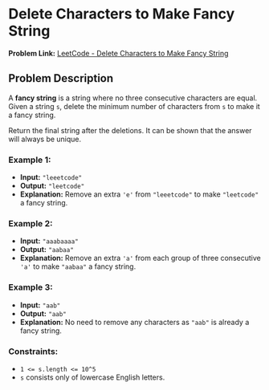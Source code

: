 # Delete Characters to Make Fancy String

**Problem Link:** [LeetCode - Delete Characters to Make Fancy String](https://leetcode.com/problems/delete-characters-to-make-fancy-string/description/)

## Problem Description

A **fancy string** is a string where no three consecutive characters are equal. Given a string `s`, delete the minimum number of characters from `s` to make it a fancy string.

Return the final string after the deletions. It can be shown that the answer will always be unique.

### Example 1:
- **Input:** `"leeetcode"`
- **Output:** `"leetcode"`
- **Explanation:** Remove an extra `'e'` from `"leeetcode"` to make `"leetcode"` a fancy string.

### Example 2:
- **Input:** `"aaabaaaa"`
- **Output:** `"aabaa"`
- **Explanation:** Remove an extra `'a'` from each group of three consecutive `'a'` to make `"aabaa"` a fancy string.

### Example 3:
- **Input:** `"aab"`
- **Output:** `"aab"`
- **Explanation:** No need to remove any characters as `"aab"` is already a fancy string.

### Constraints:
- `1 <= s.length <= 10^5`
- `s` consists only of lowercase English letters.

